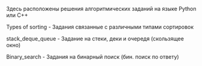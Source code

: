 Здесь расположены решения алгоритмических заданий на языке Python или C++

Types of sorting - Задания связанные с различными типами сортировок  

stack_deque_queue - Задание на стеки, деки и очередя (скользящее окно)

Binary_search - Задания на бинарный поиск (бин. поиск по ответу)
